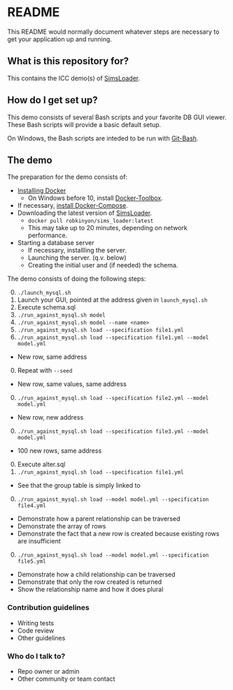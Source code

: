# README #

This README would normally document whatever steps are necessary to get your application up and running.

## What is this repository for? ##

This contains the ICC demo(s) of [SimsLoader](https://hub.docker.com/r/robkinyon/sims_loader/).

## How do I get set up? ##

This demo consists of several Bash scripts and your favorite DB GUI viewer. These Bash scripts will provide a basic default setup.

On Windows, the Bash scripts are inteded to be run with [Git-Bash](https://git-for-windows.github.io/).

## The demo ##

The preparation for the demo consists of:
* [Installing Docker](https://docs.docker.com/engine/installation/)
    * On Windows before 10, install [Docker-Toolbox](https://www.docker.com/products/docker-toolbox).
* If necessary, [install Docker-Compose](https://docs.docker.com/compose/install/).
* Downloading the latest version of [SimsLoader](https://hub.docker.com/r/robkinyon/sims_loader/).
    * `docker pull robkinyon/sims_loader:latest`
    * This may take up to 20 minutes, depending on network performance.
* Starting a database server
    * If necessary, installling the server.
    * Launching the server. (q.v. below)
    * Creating the initial user and (if needed) the schema.

The demo consists of doing the following steps:

0. `./launch_mysql.sh`
0. Launch your GUI, pointed at the address given in `launch_mysql.sh`
0. Execute schema.sql
0. `./run_against_mysql.sh model`
0. `./run_against_mysql.sh model --name <name>`
0. `./run_against_mysql.sh load --specification file1.yml`
0. `./run_against_mysql.sh load --specification file1.yml --model model.yml`
  * New row, same address
0. Repeat with `--seed`
  * New row, same values, same address
0. `./run_against_mysql.sh load --specification file2.yml --model model.yml`
  * New row, new address
0. `./run_against_mysql.sh load --specification file3.yml --model model.yml`
  * 100 new rows, same address
0. Execute alter.sql
0. `./run_against_mysql.sh load --specification file1.yml`
  * See that the group table is simply linked to
0. `./run_against_mysql.sh load --model model.yml --specification file4.yml`
  * Demonstrate how a parent relationship can be traversed
  * Demonstrate the array of rows
  * Demonstrate the fact that a new row is created because existing rows are insufficient
0. `./run_against_mysql.sh load --model model.yml --specification file5.yml`
  * Demonstrate how a child relationship can be traversed
  * Demonstrate that only the row created is returned
  * Show the relationship name and how it does plural

### Contribution guidelines ###

* Writing tests
* Code review
* Other guidelines

### Who do I talk to? ###

* Repo owner or admin
* Other community or team contact
